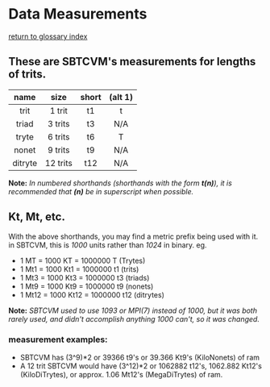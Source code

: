 # Data Measurements
[return to glossary index](glossary.md)
## These are SBTCVM's measurements for lengths of trits.

name    | size     | short  | (alt 1) 
:------:|:--------:|:------:|:----:
trit    | 1 trit   | t1     | t
triad   | 3 trits  | t3     | N/A
tryte   | 6 trits  | t6     | T
nonet   | 9 trits  | t9     | N/A
ditryte | 12 trits | t12    | N/A

**Note:** _In numbered shorthands (shorthands with the form **t(n)**),
it is recommended that **(n)** be in superscript when possible._

## Kt, Mt, etc.
With the above shorthands, you may find a metric prefix being used with it.
in SBTCVM, this is _1000_ units rather than _1024_ in binary. eg.

- 1 MT = 1000 KT = 1000000 T (Trytes)
- 1 Mt1 = 1000 Kt1 = 1000000 t1 (trits)
- 1 Mt3 = 1000 Kt3 = 1000000 t3 (triads)
- 1 Mt9 = 1000 Kt9 = 1000000 t9 (nonets)
- 1 Mt12 = 1000 Kt12 = 1000000 t12 (ditrytes)    

**Note:** _SBTCVM used to use 1093 or MPI(7) instead of 1000, but it was both rarely used,
and didn't accomplish anything 1000 can't, so it was changed._

### measurement examples:    
- SBTCVM has (3^9)*2 or 39366 t9's or 39.366 Kt9's (KiloNonets) of ram
- A 12 trit SBTCVM would have (3^12)*2 or 1062882 t12's, 1062.882 Kt12's (KiloDiTrytes), or approx. 1.06 Mt12's (MegaDiTrytes) of ram.

